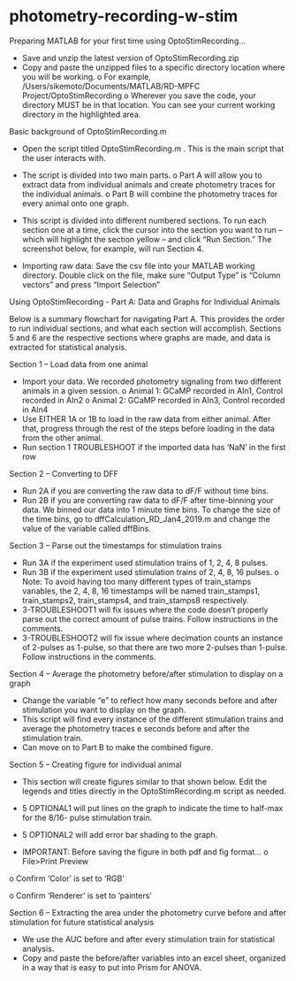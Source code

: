 # photometry-recording-w-stim
Preparing MATLAB for your first time using OptoStimRecording…
-	Save and unzip the latest version of OptoStimRecording.zip
-	Copy and paste the unzipped files to a specific directory location where you will be working.
o	For example, /Users/sikemoto/Documents/MATLAB/RD-MPFC Project/OptoStimRecording
o	Wherever you save the code, your directory MUST be in that location. You can see your current working directory in the highlighted area.



Basic background of OptoStimRecording.m

-	Open the script titled OptoStimRecording.m . This is the main script that the user interacts with.
-	The script is divided into two main parts.
o	Part A will allow you to extract data from individual animals and create photometry traces for the individual animals.
o	Part B will combine the photometry traces for every animal onto one graph.
-	This script is divided into different numbered sections. To run each section one at a time, click the cursor into the section you want to run – which will highlight the section yellow
– and click “Run Section.” The screenshot below, for example, will run Section 4.
 
 

-	Importing raw data: Save the csv file into your MATLAB working directory. Double click on the file, make sure “Output Type” is “Column vectors” and press “Import Selection”


 


 
Using OptoStimRecording - Part A: Data and Graphs for Individual Animals

Below is a summary flowchart for navigating Part A. This provides the order to run individual sections, and what each section will accomplish. Sections 5 and 6 are the respective sections where graphs are made, and data is extracted for statistical analysis.



Section 1 – Load data from one animal

-	Import your data. We recorded photometry signaling from two different animals in a given session.
o	Animal 1: GCaMP recorded in AIn1, Control recorded in AIn2
o	Animal 2: GCaMP recorded in AIn3, Control recorded in AIn4
-	Use EITHER 1A or 1B to load in the raw data from either animal. After that, progress through the rest of the steps before loading in the data from the other animal.
-	Run section 1 TROUBLESHOOT if the imported data has ‘NaN’ in the first row

Section 2 – Converting to DFF
 
-	Run 2A if you are converting the raw data to dF/F without time bins.
-	Run 2B if you are converting raw data to dF/F after time-binning your data. We binned our data into 1 minute time bins. To change the size of the time bins, go to dffCalculation_RD_Jan4_2019.m and change the value of the variable called dffBins.

Section 3 – Parse out the timestamps for stimulation trains
-	Run 3A if the experiment used stimulation trains of 1, 2, 4, 8 pulses.
-	Run 3B if the experiment used stimulation trains of 2, 4, 8, 16 pulses.
o	Note: To avoid having too many different types of train_stamps variables, the 2, 4, 8, 16 timestamps will be named train_stamps1, train_stamps2, train_stamps4, and train_stamps8 respectively.
-	3-TROUBLESHOOT1 will fix issues where the code doesn’t properly parse out the correct amount of pulse trains. Follow instructions in the comments.
-	3-TROUBLESHOOT2 will fix issue where decimation counts an instance of 2-pulses as 1-pulse, so that there are two more 2-pulses than 1-pulse. Follow instructions in the comments.

Section 4 – Average the photometry before/after stimulation to display on a graph
-	Change the variable “e” to reflect how many seconds before and after stimulation you want to display on the graph.
-	This script will find every instance of the different stimulation trains and average the photometry traces e seconds before and after the stimulation train.
-	Can move on to Part B to make the combined figure.

Section 5 – Creating figure for individual animal
-	This section will create figures similar to that shown below. Edit the legends and titles directly in the OptoStimRecording.m script as needed.

 
-	5 OPTIONAL1 will put lines on the graph to indicate the time to half-max for the 8/16- pulse stimulation train.




-	5 OPTIONAL2 will add error bar shading to the graph.



-	IMPORTANT: Before saving the figure in both pdf and fig format…
o	File>Print Preview
 
 

o	Confirm ‘Color’ is set to ‘RGB’

o	Confirm ‘Renderer’ is set to ‘painters’


Section 6 – Extracting the area under the photometry curve before and after stimulation for future statistical analysis
-	We use the AUC before and after every stimulation train for statistical analysis.
-	Copy and paste the before/after variables into an excel sheet, organized in a way that is easy to put into Prism for ANOVA.

